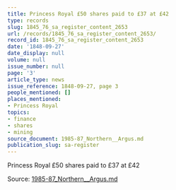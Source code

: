 ```yaml
---
title: Princess Royal £50 shares paid to £37 at £42
type: records
slug: 1845_76_sa_register_content_2653
url: /records/1845_76_sa_register_content_2653/
record_id: 1845_76_sa_register_content_2653
date: '1848-09-27'
date_display: null
volume: null
issue_number: null
page: '3'
article_type: news
issue_reference: 1848-09-27, page 3
people_mentioned: []
places_mentioned:
- Princess Royal
topics:
- finance
- shares
- mining
source_document: 1985-87_Northern__Argus.md
publication_slug: sa-register
---
```


Princess Royal £50 shares paid to £37 at £42

Source: [1985-87_Northern__Argus.md](/downloads/markdown/1985-87_Northern__Argus.md)
